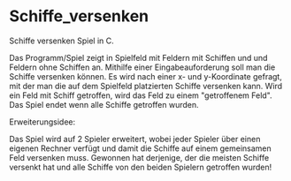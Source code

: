 # Schiffe_versenken


Schiffe versenken Spiel in C.

Das Programm/Spiel zeigt in Spielfeld mit Feldern mit Schiffen und und Feldern ohne Schiffen an. Mithilfe einer Eingabeauforderung soll man die Schiffe versenken können.
Es wird nach einer x- und y-Koordinate gefragt, mit der man die auf dem Spielfeld platzierten Schiffe versenken kann. Wird ein Feld mit Schiff getroffen, wird das Feld zu einem "getroffenem Feld". Das Spiel endet wenn alle Schiffe getroffen wurden.

Erweiterungsidee:

Das Spiel wird auf 2 Spieler erweitert, wobei jeder Spieler über einen eigenen Rechner verfügt
und damit die Schiffe auf einem gemeinsamen Feld versenken muss.
Gewonnen hat derjenige, der die meisten Schiffe versenkt hat und alle Schiffe von den beiden Spielern 
getroffen wurden!
